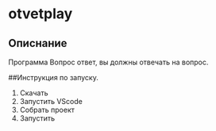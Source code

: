 # otvetplay
## Описнание

Программа Вопрос ответ, вы должны отвечать на вопрос.

##Инструкция по запуску.
1. Скачать
2. Запустить VScode
3. Собрать проект
4. Запустить

